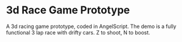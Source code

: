 # 3d Race Game Prototype
 A 3d racing game prototype, coded in AngelScript. The demo is a fully functional 3 lap race with drifty cars. Z to shoot, N to boost.
